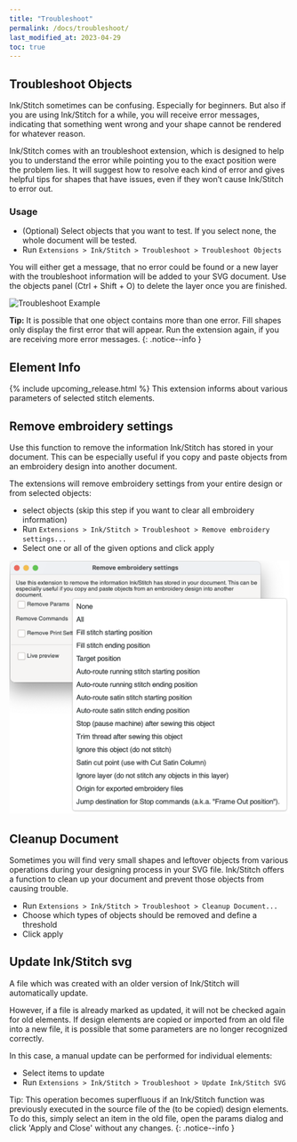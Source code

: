 ```yaml
---
title: "Troubleshoot"
permalink: /docs/troubleshoot/
last_modified_at: 2023-04-29
toc: true
---
```


## Troubleshoot Objects

Ink/Stitch sometimes can be confusing. Especially for beginners. But also if you are using Ink/Stitch for a while, you will receive error messages, indicating that something went wrong and your shape cannot be rendered for whatever reason.

Ink/Stitch comes with an troubleshoot extension, which is designed to help you to understand the error while pointing you to the exact position were the problem lies. It will suggest how to resolve each kind of error and gives helpful tips for shapes that have issues, even if they won’t cause Ink/Stitch to error out.

### Usage

* (Optional) Select objects that you want to test. If you select none, the whole document will be tested.
* Run `Extensions > Ink/Stitch > Troubleshoot > Troubleshoot Objects`

You will either get a message, that no error could be found or a new layer with the troubleshoot information will be added to your SVG document. Use the objects panel (Ctrl + Shift + O) to delete the layer once you are finished.

![Troubleshoot Example](/assets/images/docs/en/troubleshoot.jpg)

**Tip:** It is possible that one object contains more than one error. Fill shapes only display the first error that will appear. Run the extension again, if you are receiving more error messages.
{: .notice--info }

## Element Info
{% include upcoming_release.html %}
This extension informs about various parameters of selected stitch elements.

## Remove embroidery settings

Use this function to remove the information Ink/Stitch has stored in your document.
This can be especially useful if you copy and paste objects from an embroidery design into another document.

The extensions will remove embroidery settings from your entire design or from selected objects:
* select objects
  (skip this step if you want to clear all embroidery information)
* Run `Extensions > Ink/Stitch > Troubleshoot > Remove embroidery settings...`
* Select one or all of the given options and click apply

![Remove embroidery settings - GUI](/assets/images/docs/en/remove-embroidery-settings.png)

## Cleanup Document

Sometimes you will find very small shapes and leftover objects from various operations during your designing process in your SVG file. Ink/Stitch offers a function to clean up your document and prevent those objects from causing trouble.

* Run `Extensions > Ink/Stitch > Troubleshoot > Cleanup Document...`
* Choose which types of objects should be removed and define a threshold
* Click apply

## Update Ink/Stitch svg

A file which was created with an older version of Ink/Stitch will automatically update.

However, if a file is already marked as updated, it will not be checked again for old elements.
If design elements are copied or imported from an old file into a new file, it is possible that some parameters are no longer recognized correctly.

In this case, a manual update can be performed for individual elements:

* Select items to update
* Run `Extensions > Ink/Stitch > Troubleshoot > Update Ink/Stitch SVG`

Tip: This operation becomes superfluous if an Ink/Stitch function was previously executed in the source file of the (to be copied) design elements. To do this, simply select an item in the old file, open the params dialog and click 'Apply and Close' without any changes.
{: .notice--info }


